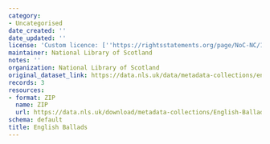 ```yaml
---
category:
- Uncategorised
date_created: ''
date_updated: ''
license: 'Custom licence: [''https://rightsstatements.org/page/NoC-NC/1.0/'']'
maintainer: National Library of Scotland
notes: ''
organization: National Library of Scotland
original_dataset_link: https://data.nls.uk/data/metadata-collections/english-ballads/
records: 3
resources:
- format: ZIP
  name: ZIP
  url: https://data.nls.uk/download/metadata-collections/English-Ballads.zip
schema: default
title: English Ballads
---
```

